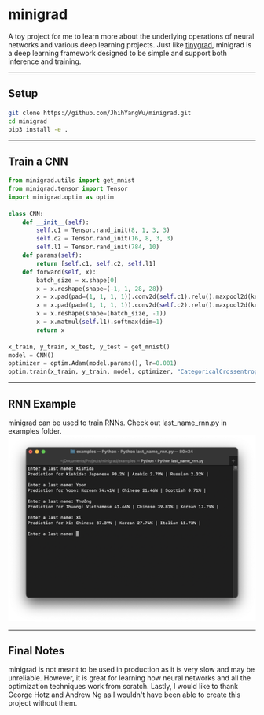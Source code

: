 # minigrad
A toy project for me to learn more about the underlying operations of neural networks and various deep learning projects. Just like [tinygrad](https://github.com/tinygrad/tinygrad), minigrad is a deep learning framework designed to be simple and support both inference and training.

---
## Setup
```sh
git clone https://github.com/JhihYangWu/minigrad.git
cd minigrad
pip3 install -e .
```

---
## Train a CNN
```py
from minigrad.utils import get_mnist
from minigrad.tensor import Tensor
import minigrad.optim as optim

class CNN:
    def __init__(self):
        self.c1 = Tensor.rand_init(8, 1, 3, 3)
        self.c2 = Tensor.rand_init(16, 8, 3, 3)
        self.l1 = Tensor.rand_init(784, 10)
    def params(self):
        return [self.c1, self.c2, self.l1]
    def forward(self, x):
        batch_size = x.shape[0]
        x = x.reshape(shape=(-1, 1, 28, 28))
        x = x.pad(pad=(1, 1, 1, 1)).conv2d(self.c1).relu().maxpool2d(kernel_size=(2, 2), stride=2)
        x = x.pad(pad=(1, 1, 1, 1)).conv2d(self.c2).relu().maxpool2d(kernel_size=(2, 2), stride=2)
        x = x.reshape(shape=(batch_size, -1))
        x = x.matmul(self.l1).softmax(dim=1)
        return x

x_train, y_train, x_test, y_test = get_mnist()
model = CNN()
optimizer = optim.Adam(model.params(), lr=0.001)
optim.train(x_train, y_train, model, optimizer, "CategoricalCrossentropy", steps=50, batch_size=256)
```

---
## RNN Example
minigrad can be used to train RNNs. Check out last_name_rnn.py in examples folder.
![rnn_example](/imgs/rnn_example.png)

---
## Final Notes
minigrad is not meant to be used in production as it is very slow and may be unreliable. However, it is great for learning how neural networks and all the optimization techniques work from scratch. Lastly, I would like to thank George Hotz and Andrew Ng as I wouldn't have been able to create this project without them.
